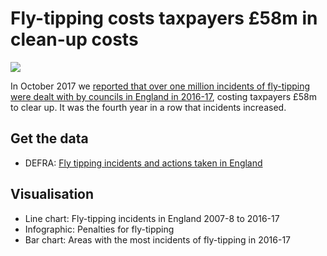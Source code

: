# Fly-tipping costs taxpayers £58m in clean-up costs

![](https://ichef.bbci.co.uk/news/624/cpsprodpb/13E59/production/_98379418_flytippingnew_birmingham_hp3z0-nc.png)

In October 2017 we [reported that over one million incidents of fly-tipping were dealt with by councils in England in 2016-17](http://www.bbc.co.uk/news/uk-england-41664941), costing taxpayers £58m to clear up. It was the fourth year in a row that incidents increased.

## Get the data

* DEFRA: [Fly tipping incidents and actions taken in England](https://www.gov.uk/government/statistical-data-sets/env24-fly-tipping-incidents-and-actions-taken-in-england)

## Visualisation

* Line chart: Fly-tipping incidents in England 2007-8 to 2016-17
* Infographic: Penalties for fly-tipping
* Bar chart: Areas with the most incidents of fly-tipping in 2016-17

